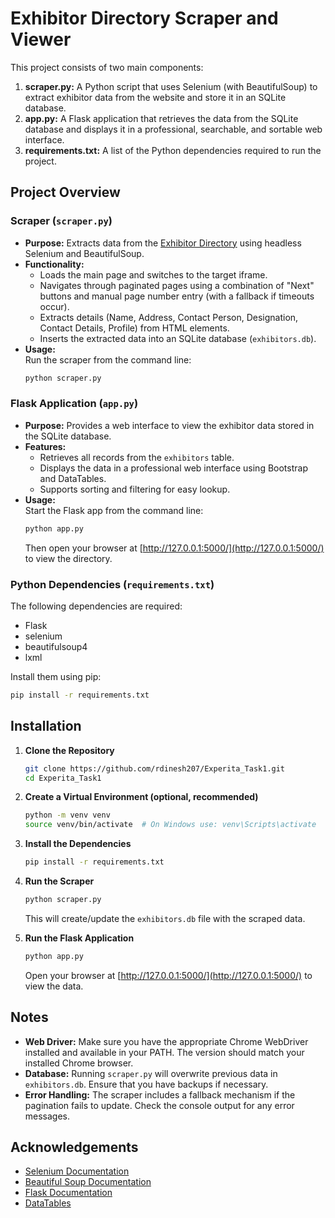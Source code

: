 # Exhibitor Directory Scraper and Viewer

This project consists of two main components:

1. **scraper.py:** A Python script that uses Selenium (with BeautifulSoup) to extract exhibitor data from the website and store it in an SQLite database.
2. **app.py:** A Flask application that retrieves the data from the SQLite database and displays it in a professional, searchable, and sortable web interface.
3. **requirements.txt:** A list of the Python dependencies required to run the project.

## Project Overview

### Scraper (`scraper.py`)
- **Purpose:** Extracts data from the [Exhibitor Directory](https://startupmahakumbh.org/Exhibitor-Directory.php) using headless Selenium and BeautifulSoup.
- **Functionality:**  
  - Loads the main page and switches to the target iframe.
  - Navigates through paginated pages using a combination of "Next" buttons and manual page number entry (with a fallback if timeouts occur).
  - Extracts details (Name, Address, Contact Person, Designation, Contact Details, Profile) from HTML elements.
  - Inserts the extracted data into an SQLite database (`exhibitors.db`).
- **Usage:**  
  Run the scraper from the command line:
  ```bash
  python scraper.py
  ```

### Flask Application (`app.py`)
- **Purpose:** Provides a web interface to view the exhibitor data stored in the SQLite database.
- **Features:**  
  - Retrieves all records from the `exhibitors` table.
  - Displays the data in a professional web interface using Bootstrap and DataTables.
  - Supports sorting and filtering for easy lookup.
- **Usage:**  
  Start the Flask app from the command line:
  ```bash
  python app.py
  ```
  Then open your browser at [http://127.0.0.1:5000/](http://127.0.0.1:5000/) to view the directory.

### Python Dependencies (`requirements.txt`)
The following dependencies are required:
- Flask
- selenium
- beautifulsoup4
- lxml

Install them using pip:
```bash
pip install -r requirements.txt
```

## Installation

1. **Clone the Repository**
   ```bash
   git clone https://github.com/rdinesh207/Experita_Task1.git
   cd Experita_Task1
   ```

2. **Create a Virtual Environment (optional, recommended)**
   ```bash
   python -m venv venv
   source venv/bin/activate  # On Windows use: venv\Scripts\activate
   ```

3. **Install the Dependencies**
   ```bash
   pip install -r requirements.txt
   ```

4. **Run the Scraper**
   ```bash
   python scraper.py
   ```
   This will create/update the `exhibitors.db` file with the scraped data.

5. **Run the Flask Application**
   ```bash
   python app.py
   ```
   Open your browser at [http://127.0.0.1:5000/](http://127.0.0.1:5000/) to view the data.

## Notes

- **Web Driver:** Make sure you have the appropriate Chrome WebDriver installed and available in your PATH. The version should match your installed Chrome browser.
- **Database:** Running `scraper.py` will overwrite previous data in `exhibitors.db`. Ensure that you have backups if necessary.
- **Error Handling:** The scraper includes a fallback mechanism if the pagination fails to update. Check the console output for any error messages.

## Acknowledgements

- [Selenium Documentation](https://www.selenium.dev/documentation/)
- [Beautiful Soup Documentation](https://www.crummy.com/software/BeautifulSoup/bs4/doc/)
- [Flask Documentation](https://flask.palletsprojects.com/)
- [DataTables](https://datatables.net/)

